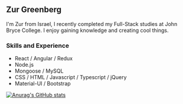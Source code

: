 ##  Zur Greenberg

I'm Zur from Israel, I recently completed my Full-Stack studies at John Bryce College.
I enjoy gaining knowledge and creating cool things.  

### Skills and Experience 
- React / Angular / Redux
-  Node.js 
- Mongoose / MySQL
- CSS / HTML / Javascript / Typescript / jQuery
- Material-UI / Bootstrap 


[![Anurag's GitHub stats](https://github-readme-stats.vercel.app/api?username=zurgalos)](https://github.com/zurgalos/github-readme-stats)

<!--
**zurgalos/zurgalos** is a ✨ _special_ ✨ repository because its `README.md` (this file) appears on your GitHub profile.

Here are some ideas to get you started:

- 🔭 I’m currently working on ...
- 🌱 I’m currently learning ...
- 👯 I’m looking to collaborate on ...
- 🤔 I’m looking for help with ...
- 💬 Ask me about ...
- 📫 How to reach me: ...
- 😄 Pronouns: ...
- ⚡ Fun fact: ...
-->
